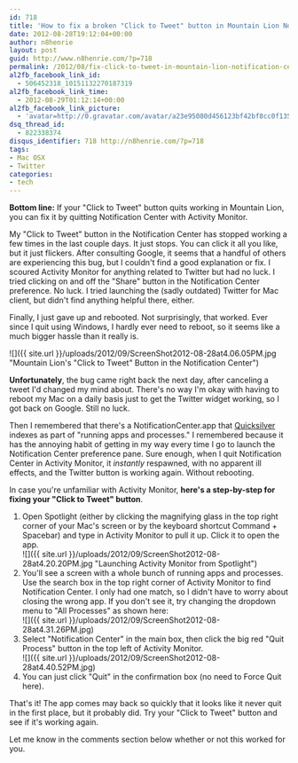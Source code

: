 ```yaml
---
id: 718
title: 'How to fix a broken "Click to Tweet" button in Mountain Lion Notification Center'
date: 2012-08-28T19:12:04+00:00
author: n8henrie
layout: post
guid: http://www.n8henrie.com/?p=718
permalink: /2012/08/fix-click-to-tweet-in-mountain-lion-notification-center/
al2fb_facebook_link_id:
  - 506452318_10151132270187319
al2fb_facebook_link_time:
  - 2012-08-29T01:12:14+00:00
al2fb_facebook_link_picture:
  - 'avatar=http://0.gravatar.com/avatar/a23e95080d456123bf42bf8cc0f13519?s=96&amp;d=wavatar&amp;r=PG'
dsq_thread_id:
  - 822338374
disqus_identifier: 718 http://n8henrie.com/?p=718
tags:
- Mac OSX
- Twitter
categories:
- tech
---
```

**Bottom line:** If your "Click to Tweet" button quits working in Mountain Lion, you can fix it by quitting Notification Center with Activity Monitor.

<!--more-->



My "Click to Tweet" button in the Notification Center has stopped working a few times in the last couple days. It just stops. You can click it all you like, but it just flickers. After consulting Google, it seems that a handful of others are experiencing this bug, but I couldn't find a good explanation or fix. I scoured Activity Monitor for anything related to Twitter but had no luck. I tried clicking on and off the "Share" button in the Notification Center preference. No luck. I tried launching the (sadly outdated) Twitter for Mac client, but didn't find anything helpful there, either.

Finally, I just gave up and rebooted. Not surprisingly, that worked. Ever since I quit using Windows, I hardly ever need to reboot, so it seems like a much bigger hassle than it really is.

![]({{ site.url }}/uploads/2012/09/ScreenShot2012-08-28at4.06.05PM.jpg "Mountain Lion's "Click to Tweet" Button in the Notification Center")

**Unfortunately**, the bug came right back the next day, after canceling a tweet I'd changed my mind about. There's no way I'm okay with having to reboot my Mac on a daily basis just to get the Twitter widget working, so I got back on Google. Still no luck.

Then I remembered that there's a NotificationCenter.app that [Quicksilver](http://qsapp.com/) indexes as part of "running apps and processes." I remembered because it has the annoying habit of getting in my way every time I go to launch the Notification Center preference pane. Sure enough, when I quit Notification Center in Activity Monitor, it _instantly_ respawned, with no apparent ill effects, and the Twitter button is working again. Without rebooting.

In case you're unfamiliar with Activity Monitor, **here's a step-by-step for fixing your "Click to Tweet" button**.

1. Open Spotlight (either by clicking the magnifying glass in the top right corner of your Mac's screen or by the keyboard shortcut Command + Spacebar) and type in Activity Monitor to pull it up. Click it to open the app.<br />![]({{ site.url }}/uploads/2012/09/ScreenShot2012-08-28at4.20.20PM.jpg "Launching Activity Monitor from Spotlight")
1. You'll see a screen with a whole bunch of running apps and processes. Use the search box in the top right corner of Activity Monitor to find Notification Center. I only had one match, so I didn't have to worry about closing the wrong app. If you don't see it, try changing the dropdown menu to "All Processes" as shown here:<br />![]({{ site.url }}/uploads/2012/09/ScreenShot2012-08-28at4.31.26PM.jpg)
1. Select "Notification Center" in the main box, then click the big red "Quit Process" button in the top left of Activity Monitor.<br />![]({{ site.url }}/uploads/2012/09/ScreenShot2012-08-28at4.40.52PM.jpg)
1. You can just click "Quit" in the confirmation box (no need to Force Quit here).

That's it! The app comes may back so quickly that it looks like it never quit in the first place, but it probably did. Try your "Click to Tweet" button and see if it's working again.

Let me know in the comments section below whether or not this worked for you.
